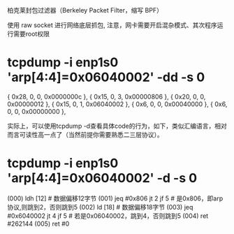 柏克莱封包过滤器（Berkeley Packet Filter，缩写 BPF）

使用 raw socket 进行网络底层抓包, 注意，网卡需要开启混杂模式、其次程序运行需要root权限

# tcpdump -i enp1s0 'arp[4:4]=0x06040002' -dd -s 0
{ 0x28, 0, 0, 0x0000000c },
{ 0x15, 0, 3, 0x00000806 },
{ 0x20, 0, 0, 0x00000012 },
{ 0x15, 0, 1, 0x06040002 },
{ 0x6, 0, 0, 0x00040000 },
{ 0x6, 0, 0, 0x00000000 },

实际上，可以使用tcpdump -d查看具体code的行为，如下，类似汇编语言，相对而言可读性高一点了（当然前提你需要熟悉二三层协议）。

# tcpdump -i enp1s0 'arp[4:4]=0x06040002' -d -s 0
(000) ldh      [12]                             # 数据偏移12字节
(001) jeq      #0x806           jt 2	jf 5    # 是0x806，即arp协议,则跳到2，否则跳到5
(002) ld       [18]                             # 数据偏移18字节
(003) jeq      #0x6040002       jt 4	jf 5    # 若是0x06040002，跳到4，否则跳到5
(004) ret      #262144
(005) ret      #0

